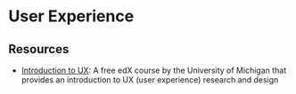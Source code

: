# User Experience

## Resources

* [Introduction to UX](https://www.edx.org/course/introduction-user-experience-michiganx-ux501x): A free edX course by the University of Michigan that provides an introduction to UX (user experience) research and design